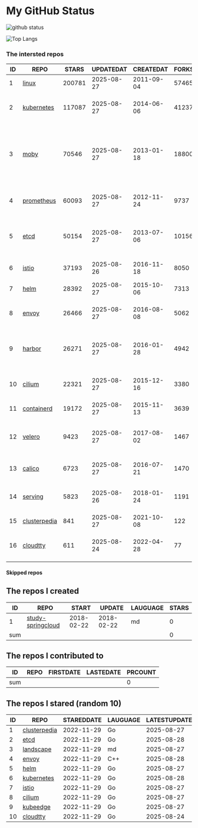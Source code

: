 # My GitHub Status

<img src="https://github-readme-stats-1.yihong0618.vercel.app/api?username=daoqingniu&show_icons=true&&&hide_title=true&count_private=true" alt="github status" />

![Top Langs](https://github-readme-stats-1.yihong0618.vercel.app/api/top-langs/?username=daoqingniu&layout=compact)

<!--START_SECTION:github_repos-->
### The intersted repos
| ID |                              REPO                               | STARS  | UPDATEDAT  | CREATEDAT  | FORKSCOUNT |                                                DESCRIPTIONS                                                |
|----|-----------------------------------------------------------------|--------|------------|------------|------------|------------------------------------------------------------------------------------------------------------|
|  1 | [linux](https://github.com/torvalds/linux)                      | 200781 | 2025-08-27 | 2011-09-04 |      57465 | Linux kernel source tree                                                                                   |
|  2 | [kubernetes](https://github.com/kubernetes/kubernetes)          | 117087 | 2025-08-27 | 2014-06-06 |      41237 | Production-Grade Container Scheduling and Management                                                       |
|  3 | [moby](https://github.com/moby/moby)                            |  70546 | 2025-08-27 | 2013-01-18 |      18800 | The Moby Project - a collaborative project for the container ecosystem to assemble container-based systems |
|  4 | [prometheus](https://github.com/prometheus/prometheus)          |  60093 | 2025-08-27 | 2012-11-24 |       9737 | The Prometheus monitoring system and time series database.                                                 |
|  5 | [etcd](https://github.com/etcd-io/etcd)                         |  50154 | 2025-08-27 | 2013-07-06 |      10156 | Distributed reliable key-value store for the most critical data of a distributed system                    |
|  6 | [istio](https://github.com/istio/istio)                         |  37193 | 2025-08-26 | 2016-11-18 |       8050 | Connect, secure, control, and observe services.                                                            |
|  7 | [helm](https://github.com/helm/helm)                            |  28392 | 2025-08-27 | 2015-10-06 |       7313 | The Kubernetes Package Manager                                                                             |
|  8 | [envoy](https://github.com/envoyproxy/envoy)                    |  26466 | 2025-08-27 | 2016-08-08 |       5062 | Cloud-native high-performance edge/middle/service proxy                                                    |
|  9 | [harbor](https://github.com/goharbor/harbor)                    |  26271 | 2025-08-27 | 2016-01-28 |       4942 | An open source trusted cloud native registry project that stores, signs, and scans content.                |
| 10 | [cilium](https://github.com/cilium/cilium)                      |  22321 | 2025-08-27 | 2015-12-16 |       3380 | eBPF-based Networking, Security, and Observability                                                         |
| 11 | [containerd](https://github.com/containerd/containerd)          |  19172 | 2025-08-27 | 2015-11-13 |       3639 | An open and reliable container runtime                                                                     |
| 12 | [velero](https://github.com/vmware-tanzu/velero)                |   9423 | 2025-08-27 | 2017-08-02 |       1467 | Backup and migrate Kubernetes applications and their persistent volumes                                    |
| 13 | [calico](https://github.com/projectcalico/calico)               |   6723 | 2025-08-27 | 2016-07-21 |       1470 | Cloud native networking and network security                                                               |
| 14 | [serving](https://github.com/knative/serving)                   |   5823 | 2025-08-26 | 2018-01-24 |       1191 | Kubernetes-based, scale-to-zero, request-driven compute                                                    |
| 15 | [clusterpedia](https://github.com/clusterpedia-io/clusterpedia) |    841 | 2025-08-27 | 2021-10-08 |        122 | The Encyclopedia of Kubernetes clusters                                                                    |
| 16 | [cloudtty](https://github.com/cloudtty/cloudtty)                |    611 | 2025-08-24 | 2022-04-28 |         77 | A Friendly Kubernetes CloudShell (Web Terminal) !                                                          |



#### Skipped repos
<!--END_SECTION:github_repos-->

<!--START_SECTION:my_github-->
## The repos I created
| ID  |                                 REPO                                 |   START    |   UPDATE   | LAUGUAGE | STARS |
|-----|----------------------------------------------------------------------|------------|------------|----------|-------|
|   1 | [study-springcloud](https://github.com/daoqingniu/study-springcloud) | 2018-02-22 | 2018-02-22 | md       |     0 |
| sum |                                                                      |            |            |          |     0 |

## The repos I contributed to
| ID  | REPO | FIRSTDATE | LASTEDATE | PRCOUNT |
|-----|------|-----------|-----------|---------|
| sum |      |           |           |       0 |

## The repos I stared (random 10)
| ID |                              REPO                               | STAREDDATE | LAUGUAGE | LATESTUPDATE |
|----|-----------------------------------------------------------------|------------|----------|--------------|
|  1 | [clusterpedia](https://github.com/clusterpedia-io/clusterpedia) | 2022-11-29 | Go       | 2025-08-27   |
|  2 | [etcd](https://github.com/etcd-io/etcd)                         | 2022-11-29 | Go       | 2025-08-28   |
|  3 | [landscape](https://github.com/cncf/landscape)                  | 2022-11-29 | md       | 2025-08-27   |
|  4 | [envoy](https://github.com/envoyproxy/envoy)                    | 2022-11-29 | C++      | 2025-08-28   |
|  5 | [helm](https://github.com/helm/helm)                            | 2022-11-29 | Go       | 2025-08-27   |
|  6 | [kubernetes](https://github.com/kubernetes/kubernetes)          | 2022-11-29 | Go       | 2025-08-28   |
|  7 | [istio](https://github.com/istio/istio)                         | 2022-11-29 | Go       | 2025-08-27   |
|  8 | [cilium](https://github.com/cilium/cilium)                      | 2022-11-29 | Go       | 2025-08-27   |
|  9 | [kubeedge](https://github.com/kubeedge/kubeedge)                | 2022-11-29 | Go       | 2025-08-27   |
| 10 | [cloudtty](https://github.com/cloudtty/cloudtty)                | 2022-11-29 | Go       | 2025-08-24   |

<!--END_SECTION:my_github-->
